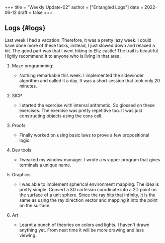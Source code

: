 +++
title = "Weekly Update-02"
author = ["Entangled Logs"]
date = 2022-06-12
draft = false
+++

## Logs {#logs}

Last week I had a vacation. Therefore, it was a pretty lazy week. I could have done more of these tasks, instead, I just slowed down and relaxed a bit. The good part was that I went hiking to Eltz castle! The trail is beautiful. Highly recommend it to anyone who is living in that area.

1.  Maze programming:
    -   Nothing remarkable this week. I implemented the sidewinder algorithm and called it a day.
        It was a short session that took only 20 minutes.

2.  SICP
    -   I started the exercise with interval arithmetic. So glossed on these exercises. The exercise was pretty repetitive too. It was just constructing objects using the cons cell.

3.  Proofs
    -   Finally worked on using basic laws to prove a few propositional logic.

4.  Dev tools
    -   Tweaked my window manager. I wrote a wrapper program that gives terminals a unique name.

5.  Graphics
    -   I was able to implement spherical environment mapping.
        The idea is pretty simple. Convert a 3D cartesian coordinate into a 2D point on the surface of a unit sphere. Since the ray hits that infinity, it is the same as using the ray direction vector and mapping it into the point on the surface.

6.  Art
    -   Learnt a bunch of theories on colors and lights. I haven't drawn anything yet. From next time it will be more drawing and less viewing.
